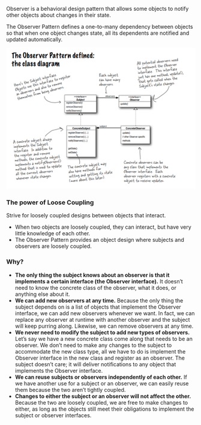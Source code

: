 Observer is a behavioral design pattern that allows some objects to notify other objects about changes in their state.

The Observer Pattern defines a one-to-many dependency between objects so that when one
object changes state, all its dependents are notified and updated automatically.

![](images/observer_pattern.png)

### The power of Loose Coupling

Strive for loosely coupled designs between objects that interact.

* When two objects are loosely coupled, they can interact,
but have very little knowledge of each other.
* The Observer Pattern provides an object design where
subjects and observers are loosely coupled.

### Why?
* **The only thing the subject knows about an observer is that it
implements a certain interface (the Observer interface).** It doesn’t need to
know the concrete class of the observer, what it does, or anything else about it.
* **We can add new observers at any time.** Because the only thing the subject
depends on is a list of objects that implement the Observer interface, we can add new
observers whenever we want. In fact, we can replace any observer at runtime with
another observer and the subject will keep purring along. Likewise, we can remove
observers at any time.
* **We never need to modify the subject to add new types of observers.** Let’s
say we have a new concrete class come along that needs to be an observer. We don’t
need to make any changes to the subject to accommodate the new class type, all
we have to do is implement the Observer interface in the new class and register as
an observer. The subject doesn’t care; it will deliver notifications to any object that
implements the Observer interface.
* **We can reuse subjects or observers independently of each other.** If we
have another use for a subject or an observer, we can easily reuse them because the
two aren’t tightly coupled.
* **Changes to either the subject or an observer will not affect the other.**
Because the two are loosely coupled, we are free to make changes to either, as long as
the objects still meet their obligations to implement the subject or observer interfaces.
